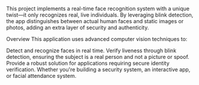 This project implements a real-time face recognition system with a unique twist—it only recognizes real, live individuals. By leveraging blink detection, the app distinguishes between actual human faces and static images or photos, adding an extra layer of security and authenticity.

Overview
This application uses advanced computer vision techniques to:

Detect and recognize faces in real time.
Verify liveness through blink detection, ensuring the subject is a real person and not a picture or spoof.
Provide a robust solution for applications requiring secure identity verification.
Whether you're building a security system, an interactive app, or facial attendance system.

